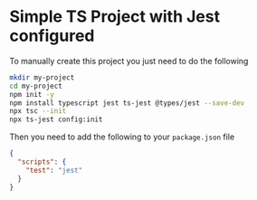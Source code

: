 # Simple TS Project with Jest configured

To manually create this project you just need to do the following

```bash
mkdir my-project
cd my-project
npm init -y
npm install typescript jest ts-jest @types/jest --save-dev
npx tsc --init
npx ts-jest config:init
```

Then you need to add the following to your `package.json` file

```json
{
  "scripts": {
    "test": "jest"
  }
}
```
